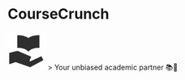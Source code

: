 # CourseCrunch
<img src="https://github.com/Emad-Eldin-G/CourseCrunch/blob/main/public/logoSquare.png" width=75 />
> Your unbiased academic partner 📚🧠
